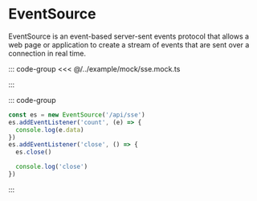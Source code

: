 # EventSource

EventSource is an event-based server-sent events protocol that allows a web page or application to create a stream of events that are sent over a connection in real time.

::: code-group
<<< @/../example/mock/sse.mock.ts

:::

::: code-group

```ts [app.ts]
const es = new EventSource('/api/sse')
es.addEventListener('count', (e) => {
  console.log(e.data)
})
es.addEventListener('close', () => {
  es.close()

  console.log('close')
})
```

:::
